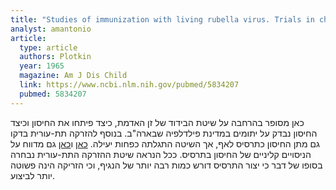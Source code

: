 ```yaml
---
title: "Studies of immunization with living rubella virus. Trials in children with a strain cultured from an aborted fetus"
analyst: amantonio
article:
  type: article
  authors: Plotkin
  year: 1965
  magazine: Am J Dis Child
  link: https://www.ncbi.nlm.nih.gov/pubmed/5834207
  pubmed: 5834207
---
```


כאן מסופר בהרחבה על שיטת הבידוד של זן האדמת, כיצד פיתחו את החיסון וכיצד החיסון נבדק על יתומים במדינת פילדלפיה שבארה"ב.
בנוסף להזרקה תת-עורית בדקו גם מתן החיסון כתרסיס לאף, אך השיטה התגלתה כפחות יעילה.
[כאן](https://www.ncbi.nlm.nih.gov/pubmed/1031691) ו[כאן](http://jamanetwork.com/journals/jamapediatrics/article-abstract/503162) גם מדווח על הניסויים קליניים של החיסון בתרסיס. ככל הנראה שיטת ההזרקה התת-עורית נבחרה בסופו של דבר כי יצור התרסיס דורש כמות רבה יותר של הנגיף, וכי הזריקה הינה פשוטה יותר לביצוע.

